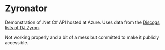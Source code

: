 # Zyronator

Demonstration of .Net C# API hosted at Azure.  Uses data from the [Discogs lists of DJ Zyron](https://www.discogs.com/user/Zyron/lists?page=1&limit=100&header=1).

Not working properly and a bit of a mess but committed to make it publicly accessible.


